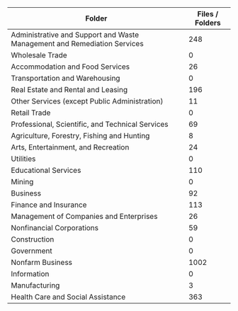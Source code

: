 | Folder                                                                   |   Files / Folders |
|--------------------------------------------------------------------------|-------------------|
| Administrative and Support and Waste Management and Remediation Services |               248 |
| Wholesale Trade                                                          |                 0 |
| Accommodation and Food Services                                          |                26 |
| Transportation and Warehousing                                           |                 0 |
| Real Estate and Rental and Leasing                                       |               196 |
| Other Services (except Public Administration)                            |                11 |
| Retail Trade                                                             |                 0 |
| Professional, Scientific, and Technical Services                         |                69 |
| Agriculture, Forestry, Fishing and Hunting                               |                 8 |
| Arts, Entertainment, and Recreation                                      |                24 |
| Utilities                                                                |                 0 |
| Educational Services                                                     |               110 |
| Mining                                                                   |                 0 |
| Business                                                                 |                92 |
| Finance and Insurance                                                    |               113 |
| Management of Companies and Enterprises                                  |                26 |
| Nonfinancial Corporations                                                |                59 |
| Construction                                                             |                 0 |
| Government                                                               |                 0 |
| Nonfarm Business                                                         |              1002 |
| Information                                                              |                 0 |
| Manufacturing                                                            |                 3 |
| Health Care and Social Assistance                                        |               363 |